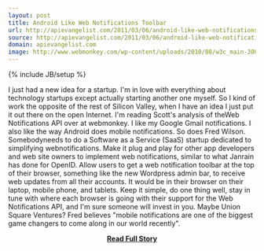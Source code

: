 ```yaml
---
layout: post
title: Android Like Web Notifications Toolbar
url: http://apievangelist.com/2011/03/06/android-like-web-notifications-toolbar-startup/
source: http://apievangelist.com/2011/03/06/android-like-web-notifications-toolbar-startup/
domain: apievangelist.com
image: http://www.webmonkey.com/wp-content/uploads/2010/08/w3c_main-300x45.png
---
```

{% include JB/setup %}<p>I just had a new idea for a startup. I'm in love with everything about technology startups except actually starting another one myself.
So I kind of work the opposite of the rest of Silicon Valley, when I have an idea I just put it out there on the open Internet.
I'm reading Scott's analysis of theWeb Notifications API over at webmonkey.
I like my Google Gmail notifications. I also like the way Android does mobile notifications.  So does Fred Wilson.
Somebodyneeds to do a Software as a Service (SaaS) startup dedicated to simplifying webnotifications.
Make it plug and play for other app developers and web site owners to implement web notifications, similar to what Janrain has done for OpenID.
Allow users to get a web notification toolbar at the top of their browser, something like the new Wordpress admin bar, to receive web updates from all their accounts.
It would be in their browser on their laptop, mobile phone, and tablets.
Keep it simple, do one thing well, stay in tune with where each browser is going with their support for the Web Notifications API, and I'm sure someone will invest in you.
Maybe Union Square Ventures? Fred believes "mobile notifications are one of the biggest game changers to come along in our world recently".
&nbsp;
</p>
<center><p><a href="http://apievangelist.com/2011/03/06/android-like-web-notifications-toolbar-startup/" style='padding:25px; font-sze:18px; font-weight: bold;'>Read Full Story</a></p></center>
